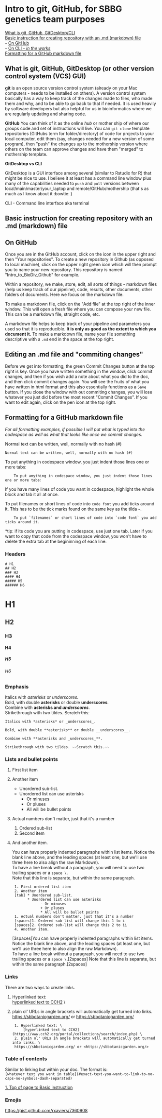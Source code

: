 # Intro to git, GitHub, for SBBG genetics team purposes
[What is git, GitHub, GitDesktop/CLI](#what-is-git-github-gitdesktop-or-other-version-control-system-vcs-gui)  
[Basic instruction for creating repository with an .md (markdown) file](#basic-instruction-for-creating-repository-with-an-md-markdown-file)  
    - [On GitHub](#on-github)  
    - [On CLI - *in the works*](#on-cli-command-line-interface-aka-terminal)  
[Formatting for a GitHub markdown file](#Formatting-for-a-github-markdown-file)

## What is git, GitHub, GitDesktop (or other version control system (VCS) GUI)

**git** is an open source version control system (already on your Mac computers - needs to be installed on others). A version control system basically has a way to keep track of the changes made to files, who made them and why, and to be able to go back to that if needed. It is used heavily by software developers but also helpful for us in bioinformatics where we are regularly updating and sharing code. 

**GitHub** You can think of it as the online *hub* or mother ship of where our groups code and set of instructions will live. You can `git clone` template repositories (GitHubs term for folder/directory) of code for projects to your local computer, edit them (say, changes needed for a new version of some program), then "push" the changes up to the mothership version where others on the team can approve changes and have them "merged" to mothership template.

**GitDesktop vs CLI**

GitDesktop is a GUI interface among several (similar to Rstudio for R) that might be nice to use. I believe it at least has a command line window plus many of the capabilities needed to `push` and `pull` versions between local/main/master/your_laptop and remote/GitHub/mothership (that's as much as I know about it :bowtie: )  

CLI - Command line interface aka terminal  


## Basic instruction for creating repository with an .md (markdown) file
## On GitHub
Once you are in the GitHub account, click on the icon in the upper right and then "Your repositories". To create a new repository in Github (as opposed to local machine), click on the upper right green icon which will then prompt you to name your new repository. This repository is named "Intro_to_BioDiv_Github" for example.

Within a repository, we make, store, edit, all sorts of things - markdown files (help us keep track of our pipeline), code, results, other documents, other folders of documents. Here we focus on the markdown file. 

To make a markdown file, click on the "Add file" at the top right of the inner window. This will open a fresh file where you can compose your new file. This can be a markdown file, straight code, etc. 

A markdown file helps to keep track of your pipeline and parameters you used so that it is reproducible. **It is only as good as the extent to which you document it.** To make a markdown file, name your file something descriptive with a `.md` end in the space at the top right.

## Editing an .md file and "commiting changes"
Before we get into formatting, the green Commit Changes button at the top right is key. Once you have written something in the window, click commit changes, and then if you wish add a note about what you did to the doc, and then click commit changes again. You will see the fruits of what you have written in html format and this also essentially functions as a `Save` button. If you close the window with out commiting changes, you will lose whatever you just did before the most recent "Commit Changes". If you want to edit again, click on the pen icon at the top right. 

## Formatting for a GitHub markdown file
*For all formatting examples, if possible I will put what is typed into the codespace as well as what that looks like once we commit changes.*

Normal text can be written, well, normally with no hash (#)

    Normal text can be written, well, normally with no hash (#)

To put anything in codespace window, you just indent those lines one or more tabs:

        To put anything in codespace window, you just indent those lines one or more tabs:
If you have many lines of code you want in codespace, highlight the whole block and tab it all at once.

To put filenames or short lines of code into `code font` you add ticks around it. This has to be the tick marks found on the same key as the tilda `~`. 

        To put `filenames` or short lines of code into `code font` you add ticks around it.

*tip: if its code you are putting in codespace, use just one tab. Later if you want to copy that code from the codespace window, you won't have to delete the extra tab at the begininning of each line.
### Headers
    # H1
    ## H2
    ### H3
    #### H4
    ##### H5
    ###### H6
# H1
## H2
### H3
#### H4
##### H5
###### H6

### Emphasis

Italics with *asterisks* or _underscores_. \
Bold, with double **asterisks** or double __underscores__. \
Combine with **asterisks and _underscores_**. \
Strikethrough with two tildes. ~~Scratch this.~~

    Italics with *asterisks* or _underscores_.

    Bold, with double **asterisks** or double __underscores__.

    Combine with **asterisks and _underscores_**.

    Strikethrough with two tildes. ~~Scratch this.~~

### Lists and bullet points

1. First list item
2. Another item
      * Unordered sub-list.
      * Unordered list can use asterisks
           - Or minuses
           + Or pluses
           * All will be bullet points
1. Actual numbers don't matter, just that it's a number
      1. Ordered sub-list
      2. Second item
4. And another item.

   You can have properly indented paragraphs within list items. Notice the blank line above, and the leading spaces (at least one, but we'll use three here to also align the raw Markdown). \
   To have a line break without a paragraph, you will need to use two trailing spaces or a `space \`.  
   Note that this line is separate, but within the same paragraph.  

        1. First ordered list item
        2. Another item
        [tab] * Unordered sub-list.
              * Unordered list can use asterisks
                    - Or minuses
                    + Or pluses
                    * All will be bullet points
        1. Actual numbers don't matter, just that it's a number
        [spaces]1. Ordered sub-list will change this 1 to i 
        [spaces]2. Ordered sub-list will change this 2 to ii
        4. Another item.
  
      [3spaces]You can have properly indented paragraphs within list items. Notice the blank line above, and the leading spaces (at least one, but we'll use three here to also align the raw Markdown). \
      To have a line break without a paragraph, you will need to use two trailing spaces or a `space \`.[2spaces]
      Note that this line is separate, but within the same paragraph.[2spaces]
  
### Links
There are two ways to create links.
1. Hyperlinked text:  
    [hyperlinked text to CCH2](https://www.cch2.org/portal/collections/search/index.php) \
2. plain ol' URLs in angle brackets will automatically get turned into links. 
https://sbbotanicgarden.org/ or <https://sbbotanicgarden.org/>

        1. Hyperlinked text: \
            [hyperlinked text to CCH2](https://www.cch2.org/portal/collections/search/index.php) \
        2. plain ol' URLs in angle brackets will automatically get turned into links. \
        https://sbbotanicgarden.org/ or <https://sbbotanicgarden.org/>
   
### Table of contents
Similar to linking but within your doc. The format is:  
`[whatever text you want in table](#exact-text-you-want-to-link-to-no-caps-no-symbols-dash-separated)`

[1. Top of page to Basic instruction](#basic-instruction-for-creating-repository-with-an-md-markdown-file)

### Emojis

https://gist.github.com/rxaviers/7360908
